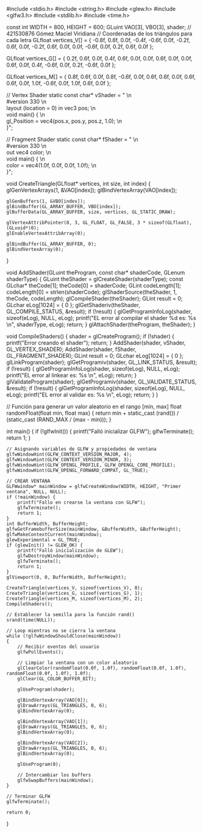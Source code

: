#include <stdio.h>
#include <string.h>
#include <glew.h>
#include <glfw3.h>
#include <stdlib.h>
#include <time.h>

const int WIDTH = 800, HEIGHT = 600;
GLuint VAO[3], VBO[3], shader;
// 421530876  Gómez Maciel Viridiana
// Coordenadas de los triángulos para cada letra
GLfloat vertices_V[] = {
    -0.8f, 0.6f, 0.0f,
    -0.4f, -0.6f, 0.0f,
    -0.2f, 0.6f, 0.0f,
    -0.2f, 0.6f, 0.0f,
    0.0f, -0.6f, 0.0f,
    0.2f, 0.6f, 0.0f
};

GLfloat vertices_G[] = {
    0.2f, 0.6f, 0.0f,
    0.4f, 0.6f, 0.0f,
    0.0f, 0.6f, 0.0f,
    0.0f, 0.6f, 0.0f,
    0.4f, -0.6f, 0.0f,
    0.2f, -0.6f, 0.0f
};

GLfloat vertices_M[] = {
    0.8f, 0.6f, 0.0f,
    0.8f, -0.6f, 0.0f,
    0.6f, 0.6f, 0.0f,
    0.6f, 0.6f, 0.0f,
    1.0f, -0.6f, 0.0f,
    1.0f, 0.6f, 0.0f
};

// Vertex Shader
static const char* vShader = "                                     \n\
#version 330                                                        \n\
layout (location = 0) in vec3 pos;                                  \n\
void main() {                                                       \n\
    gl_Position = vec4(pos.x, pos.y, pos.z, 1.0);                   \n\
}";

// Fragment Shader
static const char* fShader = "                                     \n\
#version 330                                                        \n\
out vec4 color;                                                     \n\
void main() {                                                       \n\
    color = vec4(1.0f, 0.0f, 0.0f, 1.0f);                          \n\
}";

void CreateTriangle(GLfloat* vertices, int size, int index) {
    glGenVertexArrays(1, &VAO[index]);
    glBindVertexArray(VAO[index]);

    glGenBuffers(1, &VBO[index]);
    glBindBuffer(GL_ARRAY_BUFFER, VBO[index]);
    glBufferData(GL_ARRAY_BUFFER, size, vertices, GL_STATIC_DRAW);

    glVertexAttribPointer(0, 3, GL_FLOAT, GL_FALSE, 3 * sizeof(GLfloat), (GLvoid*)0);
    glEnableVertexAttribArray(0);

    glBindBuffer(GL_ARRAY_BUFFER, 0);
    glBindVertexArray(0);
}

void AddShader(GLuint theProgram, const char* shaderCode, GLenum shaderType) {
    GLuint theShader = glCreateShader(shaderType);
    const GLchar* theCode[1];
    theCode[0] = shaderCode;
    GLint codeLength[1];
    codeLength[0] = strlen(shaderCode);
    glShaderSource(theShader, 1, theCode, codeLength);
    glCompileShader(theShader);
    GLint result = 0;
    GLchar eLog[1024] = { 0 };
    glGetShaderiv(theShader, GL_COMPILE_STATUS, &result);
    if (!result) {
        glGetProgramInfoLog(shader, sizeof(eLog), NULL, eLog);
        printf("EL error al compilar el shader %d es: %s \n", shaderType, eLog);
        return;
    }
    glAttachShader(theProgram, theShader);
}

void CompileShaders() {
    shader = glCreateProgram();
    if (!shader) {
        printf("Error creando el shader");
        return;
    }
    AddShader(shader, vShader, GL_VERTEX_SHADER);
    AddShader(shader, fShader, GL_FRAGMENT_SHADER);
    GLint result = 0;
    GLchar eLog[1024] = { 0 };
    glLinkProgram(shader);
    glGetProgramiv(shader, GL_LINK_STATUS, &result);
    if (!result) {
        glGetProgramInfoLog(shader, sizeof(eLog), NULL, eLog);
        printf("EL error al linkear es: %s \n", eLog);
        return;
    }
    glValidateProgram(shader);
    glGetProgramiv(shader, GL_VALIDATE_STATUS, &result);
    if (!result) {
        glGetProgramInfoLog(shader, sizeof(eLog), NULL, eLog);
        printf("EL error al validar es: %s \n", eLog);
        return;
    }
}

// Función para generar un valor aleatorio en el rango [min, max]
float randomFloat(float min, float max) {
    return min + static_cast <float> (rand()) / (static_cast <float> (RAND_MAX / (max - min)));
}

int main()
{
    if (!glfwInit()) {
        printf("Falló inicializar GLFW");
        glfwTerminate();
        return 1;
    }

    // Asignando variables de GLFW y propiedades de ventana
    glfwWindowHint(GLFW_CONTEXT_VERSION_MAJOR, 4);
    glfwWindowHint(GLFW_CONTEXT_VERSION_MINOR, 3);
    glfwWindowHint(GLFW_OPENGL_PROFILE, GLFW_OPENGL_CORE_PROFILE);
    glfwWindowHint(GLFW_OPENGL_FORWARD_COMPAT, GL_TRUE);

    // CREAR VENTANA
    GLFWwindow* mainWindow = glfwCreateWindow(WIDTH, HEIGHT, "Primer ventana", NULL, NULL);
    if (!mainWindow) {
        printf("Fallo en crearse la ventana con GLFW");
        glfwTerminate();
        return 1;
    }
    int BufferWidth, BufferHeight;
    glfwGetFramebufferSize(mainWindow, &BufferWidth, &BufferHeight);
    glfwMakeContextCurrent(mainWindow);
    glewExperimental = GL_TRUE;
    if (glewInit() != GLEW_OK) {
        printf("Falló inicialización de GLEW");
        glfwDestroyWindow(mainWindow);
        glfwTerminate();
        return 1;
    }
    glViewport(0, 0, BufferWidth, BufferHeight);

    CreateTriangle(vertices_V, sizeof(vertices_V), 0);
    CreateTriangle(vertices_G, sizeof(vertices_G), 1);
    CreateTriangle(vertices_M, sizeof(vertices_M), 2);
    CompileShaders();

    // Establecer la semilla para la función rand()
    srand(time(NULL));

    // Loop mientras no se cierra la ventana
    while (!glfwWindowShouldClose(mainWindow))
    {
        // Recibir eventos del usuario
        glfwPollEvents();

        // Limpiar la ventana con un color aleatorio
        glClearColor(randomFloat(0.0f, 1.0f), randomFloat(0.0f, 1.0f), randomFloat(0.0f, 1.0f), 1.0f);
        glClear(GL_COLOR_BUFFER_BIT);

        glUseProgram(shader);

        glBindVertexArray(VAO[0]);
        glDrawArrays(GL_TRIANGLES, 0, 6);
        glBindVertexArray(0);

        glBindVertexArray(VAO[1]);
        glDrawArrays(GL_TRIANGLES, 0, 6);
        glBindVertexArray(0);

        glBindVertexArray(VAO[2]);
        glDrawArrays(GL_TRIANGLES, 0, 6);
        glBindVertexArray(0);

        glUseProgram(0);

        // Intercambiar los buffers
        glfwSwapBuffers(mainWindow);
    }

    // Terminar GLFW
    glfwTerminate();

    return 0;
}
